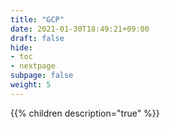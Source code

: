```yaml
---
title: "GCP"
date: 2021-01-30T18:49:21+09:00
draft: false
hide:
- toc
- nextpage
subpage: false
weight: 5
---
```


<!--more-->

{{% children description="true"   %}}